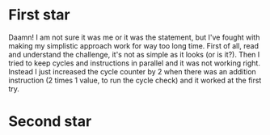 # First star

Daamn! I am not sure it was me or it was the statement, but I've fought with making my simplistic approach work for way too long time. First of all, read and understand the challenge, it's not as simple as it looks (or is it?). Then I tried to keep cycles and instructions in parallel and it was not working right. Instead I just increased the cycle counter by 2 when there was an addition instruction (2 times 1 value, to run the cycle check) and it worked at the first try.

# Second star
